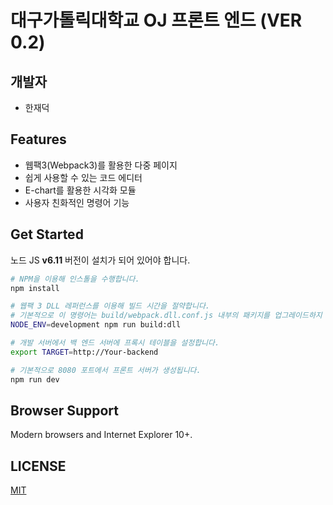 # 대구가톨릭대학교 OJ 프론트 엔드 (VER 0.2)

## 개발자
+ 한재덕

## Features

+ 웹팩3(Webpack3)를 활용한 다중 페이지
+ 쉽게 사용할 수 있는 코드 에디터
+ E-chart를 활용한 시각화 모듈
+ 사용자 친화적인 명령어 기능

## Get Started

노드 JS **v6.11** 버전이 설치가 되어 있어야 합니다.

```bash
# NPM을 이용해 인스톨을 수행합니다.
npm install

# 웹팩 3 DLL 레퍼런스를 이용해 빌드 시간을 절약합니다.
# 기본적으로 이 명령어는 build/webpack.dll.conf.js 내부의 패키지를 업그레이드하지 않았다면 한 번만 수행하면 됩니다.
NODE_ENV=development npm run build:dll

# 개발 서버에서 백 엔드 서버에 프록시 테이블을 설정합니다.
export TARGET=http://Your-backend

# 기본적으로 8080 포트에서 프론트 서버가 생성됩니다.
npm run dev
```

## Browser Support

Modern browsers and Internet Explorer 10+.

## LICENSE

[MIT](http://opensource.org/licenses/MIT)

